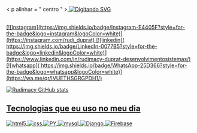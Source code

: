 < p  alinhar = " centro " >
  <a href=" https://git.io/typing-svg " >​ ​​​​​​
    <img src="https://readme-typing-svg.demolab.com?font=Fira+Code&weight=600&size=25&pause=1000&color=ffffff&random=false&width=435&height=40&lines=Ol%C3%A1%2C+eu+sou Rudimacy Duprat! 🖐️+%E2%98%95%F0%9F%92%BB%F0%9F%8C%9" alt="Digitando SVG">

<br>
[![Instagram](https://img.shields.io/badge/Instagram-E4405F?style=for-the-badge&logo=instagram&logoColor=white)](https://instagram.com/rudi_duprat)
[![linkedin](	https://img.shields.io/badge/LinkedIn-0077B5?style=for-the-badge&logo=linkedin&logoColor=white)](https://www.linkedin.com/in/rudimacy-duprat-desenvolvimentosistemas/)
[![whatsapp](	https://img.shields.io/badge/WhatsApp-25D366?style=for-the-badge&logo=whatsapp&logoColor=white)](https://wa.me/qr/IVUETHSGRGPDH1/)



![Rudimacy GitHub stats](https://github-readme-stats.vercel.app/api?username=RudimacyDuprat&show_icons=true&theme=dracula&count_private=true)

## Tecnologias que eu uso no meu dia

<div style="display: inline_block">
  <img align="center" alt="html5" src="https://img.shields.io/badge/HTML5-E34F26?style=for-the-badge&logo=html5&logoColor=white" />
  <img align="center" alt="css" src="https://img.shields.io/badge/CSS3-1572B6?style=for-the-badge&logo=css3&logoColor=white" />
  <img align="center" alt="PY" src="https://img.shields.io/badge/Python-FFD43B?style=for-the-badge&logo=python&logoColor=blue" />
  <img align="center"  alt="mysql"src="https://img.shields.io/badge/MySQL-005C84?style=for-the-badge&logo=mysql&logoColor=white" />
  <img align="center"  alt="Django"src="https://img.shields.io/badge/Django-092E20?style=for-the-badge&logo=django&logoColor=green"/>
<img align="center"  alt="Firebase"src="https://img.shields.io/badge/firebase-ffca28?style=for-the-badge&logo=firebase&logoColor=black"/>
 
 </div><br/>
